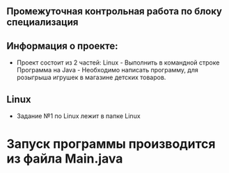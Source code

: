 ## Промежуточная контрольная работа по блоку специализация

## Информация о проекте:
* Проект состоит из 2 частей:
  Linux - Выполнить в командной строке
  Программа на Java - Необходимо написать программу, для розыгрыша игрушек в магазине детских товаров.

## Linux
* Задание №1 по Linux лежит в папке Linux


# Запуск программы производится из файла Main.java